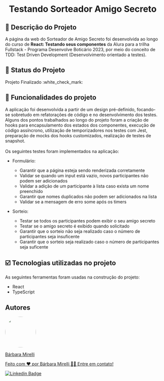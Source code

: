 <h1 align="center"> Testando Sorteador Amigo Secreto </h1>

## :pencil: Descrição do Projeto
A página da web do Sorteador de Amigo Secreto foi desenvolvida ao longo do curso de <b>React: Testando seus componentes</b> da Alura para a trilha Fullstack - Programa Desenvolve Boticário 2023, por meio do conceito de TDD: Test Driven Development (Desenvolvimento orientado a testes).
   <br>

## :pushpin: Status do Projeto
<p>Projeto Finalizado :white_check_mark:</p>


## :hammer: Funcionalidades do projeto
A aplicação foi desenvolvida a partir de um design pré-definido, focando-se sobretudo em refatorações de código e no desenvolvimento dos testes. <br> Alguns dos pontos trabalhados ao longo do projeto foram a criação de hooks para encapsulamento dos estados dos componentes, execução de código assíncrono, utilização de temporizadores nos testes com Jest, preparação de mocks dos hooks customizados, realização de testes de snapshot.
<br><br> Os seguintes testes foram implementados na aplicação: 
- Formulário:
  - Garantir que a página esteja sendo renderizada corretamente
  - Validar se quando um input está vazio, novos participantes não podem ser adicionados
  - Validar a adição de um participante à lista caso exista um nome preenchido
  - Garantir que nomes duplicados não podem ser adicionados na lista
  - Validar se a mensagem de erro some após os timers

- Sorteio:
  - Testar se todos os participantes podem exibir o seu amigo secreto
  - Testar se o amigo secreto é exibido quando solicitado
  - Garantir que o sorteio não seja realizado caso o número de participantes seja insuficente
  - Garantir que o sorteio seja realizado caso o número de participantes seja suficente

## :ballot_box_with_check: Tecnologias utilizadas no projeto

As seguintes ferramentas foram usadas na construção do projeto:

- React
- TypeScript 

## Autores
<a href="https://github.com/barbaramir">
 <img style="border-radius: 50%;" src="https://avatars.githubusercontent.com/u/101302079?s=400&u=d13ec9e6994cd183223e15caeb5599afe49b9093&v=4" width="100px;" alt=""/>
 <br/>
   <p>Bárbara Mirelli</p>

   <p>Feito com ❤️ por Bárbara Mirelli 👋🏽 Entre em contato!</p>

[![Linkedin Badge](https://img.shields.io/badge/-Barbara-blue?style=flat-square&logo=Linkedin&logoColor=white&link=https://www.linkedin.com/in/barbara-mirelli/)](https://www.linkedin.com/in/barbara-mirelli/) 

